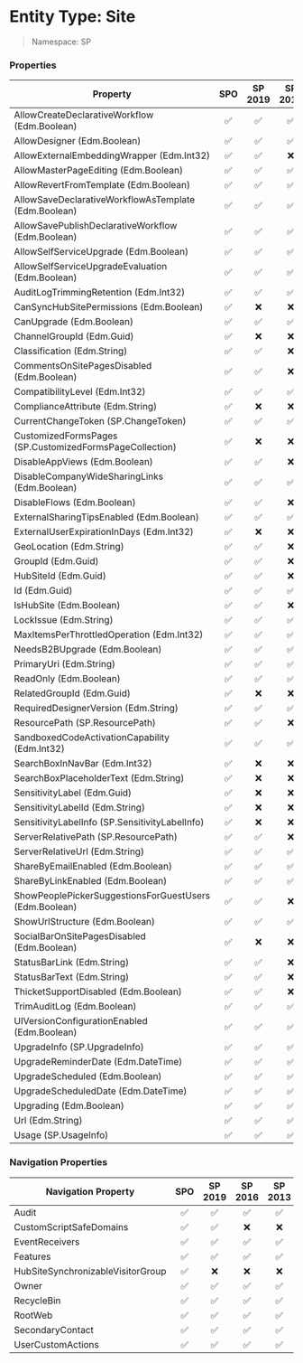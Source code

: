 # Entity Type: Site

> Namespace: SP

### Properties

Property | SPO | SP 2019 | SP 2016 | SP 2013
----------|:---:|:-------:|:-------:|:-------:
AllowCreateDeclarativeWorkflow (Edm.Boolean) | ✅ | ✅ | ✅ | ✅
AllowDesigner (Edm.Boolean) | ✅ | ✅ | ✅ | ✅
AllowExternalEmbeddingWrapper (Edm.Int32) | ✅ | ✅ | ❌ | ❌
AllowMasterPageEditing (Edm.Boolean) | ✅ | ✅ | ✅ | ✅
AllowRevertFromTemplate (Edm.Boolean) | ✅ | ✅ | ✅ | ✅
AllowSaveDeclarativeWorkflowAsTemplate (Edm.Boolean) | ✅ | ✅ | ✅ | ✅
AllowSavePublishDeclarativeWorkflow (Edm.Boolean) | ✅ | ✅ | ✅ | ✅
AllowSelfServiceUpgrade (Edm.Boolean) | ✅ | ✅ | ✅ | ✅
AllowSelfServiceUpgradeEvaluation (Edm.Boolean) | ✅ | ✅ | ✅ | ✅
AuditLogTrimmingRetention (Edm.Int32) | ✅ | ✅ | ✅ | ✅
CanSyncHubSitePermissions (Edm.Boolean) | ✅ | ❌ | ❌ | ❌
CanUpgrade (Edm.Boolean) | ✅ | ✅ | ✅ | ✅
ChannelGroupId (Edm.Guid) | ✅ | ❌ | ❌ | ❌
Classification (Edm.String) | ✅ | ✅ | ❌ | ❌
CommentsOnSitePagesDisabled (Edm.Boolean) | ✅ | ✅ | ❌ | ❌
CompatibilityLevel (Edm.Int32) | ✅ | ✅ | ✅ | ✅
ComplianceAttribute (Edm.String) | ✅ | ❌ | ❌ | ❌
CurrentChangeToken (SP.ChangeToken) | ✅ | ✅ | ✅ | ❌
CustomizedFormsPages (SP.CustomizedFormsPageCollection) | ✅ | ❌ | ❌ | ❌
DisableAppViews (Edm.Boolean) | ✅ | ✅ | ❌ | ❌
DisableCompanyWideSharingLinks (Edm.Boolean) | ✅ | ✅ | ✅ | ❌
DisableFlows (Edm.Boolean) | ✅ | ✅ | ❌ | ❌
ExternalSharingTipsEnabled (Edm.Boolean) | ✅ | ✅ | ✅ | ❌
ExternalUserExpirationInDays (Edm.Int32) | ✅ | ❌ | ❌ | ❌
GeoLocation (Edm.String) | ✅ | ✅ | ❌ | ❌
GroupId (Edm.Guid) | ✅ | ✅ | ❌ | ❌
HubSiteId (Edm.Guid) | ✅ | ✅ | ❌ | ❌
Id (Edm.Guid) | ✅ | ✅ | ✅ | ✅
IsHubSite (Edm.Boolean) | ✅ | ✅ | ❌ | ❌
LockIssue (Edm.String) | ✅ | ✅ | ✅ | ✅
MaxItemsPerThrottledOperation (Edm.Int32) | ✅ | ✅ | ✅ | ✅
NeedsB2BUpgrade (Edm.Boolean) | ✅ | ✅ | ✅ | ❌
PrimaryUri (Edm.String) | ✅ | ✅ | ✅ | ✅
ReadOnly (Edm.Boolean) | ✅ | ✅ | ✅ | ✅
RelatedGroupId (Edm.Guid) | ✅ | ❌ | ❌ | ❌
RequiredDesignerVersion (Edm.String) | ✅ | ✅ | ✅ | ✅
ResourcePath (SP.ResourcePath) | ✅ | ✅ | ❌ | ❌
SandboxedCodeActivationCapability (Edm.Int32) | ✅ | ✅ | ✅ | ❌
SearchBoxInNavBar (Edm.Int32) | ✅ | ❌ | ❌ | ❌
SearchBoxPlaceholderText (Edm.String) | ✅ | ❌ | ❌ | ❌
SensitivityLabel (Edm.Guid) | ✅ | ❌ | ❌ | ❌
SensitivityLabelId (Edm.String) | ✅ | ❌ | ❌ | ❌
SensitivityLabelInfo (SP.SensitivityLabelInfo) | ✅ | ❌ | ❌ | ❌
ServerRelativePath (SP.ResourcePath) | ✅ | ✅ | ❌ | ❌
ServerRelativeUrl (Edm.String) | ✅ | ✅ | ✅ | ✅
ShareByEmailEnabled (Edm.Boolean) | ✅ | ✅ | ✅ | ❌
ShareByLinkEnabled (Edm.Boolean) | ✅ | ✅ | ✅ | ✅
ShowPeoplePickerSuggestionsForGuestUsers (Edm.Boolean) | ✅ | ✅ | ❌ | ❌
ShowUrlStructure (Edm.Boolean) | ✅ | ✅ | ✅ | ✅
SocialBarOnSitePagesDisabled (Edm.Boolean) | ✅ | ❌ | ❌ | ❌
StatusBarLink (Edm.String) | ✅ | ✅ | ❌ | ❌
StatusBarText (Edm.String) | ✅ | ✅ | ❌ | ❌
ThicketSupportDisabled (Edm.Boolean) | ✅ | ✅ | ❌ | ❌
TrimAuditLog (Edm.Boolean) | ✅ | ✅ | ✅ | ✅
UIVersionConfigurationEnabled (Edm.Boolean) | ✅ | ✅ | ✅ | ✅
UpgradeInfo (SP.UpgradeInfo) | ✅ | ✅ | ✅ | ✅
UpgradeReminderDate (Edm.DateTime) | ✅ | ✅ | ✅ | ✅
UpgradeScheduled (Edm.Boolean) | ✅ | ✅ | ✅ | ❌
UpgradeScheduledDate (Edm.DateTime) | ✅ | ✅ | ✅ | ❌
Upgrading (Edm.Boolean) | ✅ | ✅ | ✅ | ✅
Url (Edm.String) | ✅ | ✅ | ✅ | ✅
Usage (SP.UsageInfo) | ✅ | ✅ | ✅ | ✅

### Navigation Properties

Navigation Property | SPO | SP 2019 | SP 2016 | SP 2013
----------|:---:|:-------:|:-------:|:-------:
Audit | ✅ | ✅ | ✅ | ✅
CustomScriptSafeDomains | ✅ | ✅ | ❌ | ❌
EventReceivers | ✅ | ✅ | ✅ | ✅
Features | ✅ | ✅ | ✅ | ✅
HubSiteSynchronizableVisitorGroup | ✅ | ❌ | ❌ | ❌
Owner | ✅ | ✅ | ✅ | ✅
RecycleBin | ✅ | ✅ | ✅ | ✅
RootWeb | ✅ | ✅ | ✅ | ✅
SecondaryContact | ✅ | ✅ | ✅ | ✅
UserCustomActions | ✅ | ✅ | ✅ | ✅